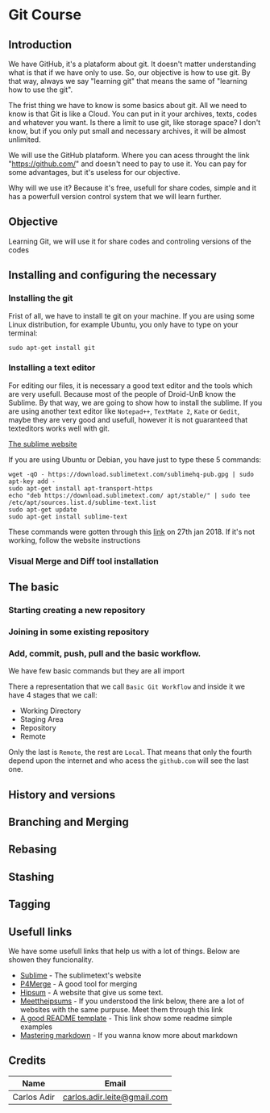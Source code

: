 # Git Course

## Introduction

We have GitHub, it's a plataform about git. It doesn't matter understanding what is that if we have only to use. So, our objective is how to use git. By that way, always we say "learning git" that means the same of "learning how to use the git".

The frist thing we have to know is some basics about git. All we need to know is that Git is like a Cloud. You can put in it your archives, texts, codes and whatever you want. Is there a limit to use git, like storage space? I don't know, but if you only put small and necessary archives, it will be almost unlimited.

We will use the GitHub plataform. Where you can acess throught the link "https://github.com/" and doesn't need to pay to use it. You can pay for some advantages, but it's useless for our objective.

Why will we use it? Because it's free, usefull for share codes, simple and it has a powerfull version control system that we will learn further.

## Objective

Learning Git, we will use it for share codes and controling versions of the codes

## Installing and configuring the necessary



### Installing the git

Frist of all, we have to install te git on your machine. If you are using some Linux distribution, for example Ubuntu, you only have to type on your terminal:

```sudo apt-get install git```

### Installing a text editor

For editing our files, it is necessary a good text editor and the tools which are very usefull. Because most of the people of Droid-UnB know the Sublime. By that way, we are going to show how to install the sublime. If you are using another text editor like ```Notepad++```, ```TextMate 2```, ```Kate``` or ```Gedit```, maybe they are very good and usefull, however it is not guaranteed that texteditors works well with git.

[The sublime website](https://www.sublimetext.com/)

If you are using Ubuntu or Debian, you have just to type these 5 commands:

```
wget -qO - https://download.sublimetext.com/sublimehq-pub.gpg | sudo apt-key add -
sudo apt-get install apt-transport-https
echo "deb https://download.sublimetext.com/ apt/stable/" | sudo tee /etc/apt/sources.list.d/sublime-text.list
sudo apt-get update
sudo apt-get install sublime-text
```

These commands were gotten through this [link](https://www.sublimetext.com/docs/3/linux_repositories.html) on 27th jan 2018. If it's not working, follow the website instructions

### Visual Merge and Diff tool installation



## The basic



### Starting creating a new repository



### Joining in some existing repository



### Add, commit, push, pull and the basic workflow.

We have few basic commands but they are all import 

There a representation that we call ```Basic Git Workflow``` and inside it we have 4 stages that we call:

* Working Directory
* Staging Area
* Repository
* Remote

Only the last is ```Remote```, the rest are ```Local```. That means that only the fourth depend upon the internet and who acess the ```github.com``` will see the last one.

## History and versions



## Branching and Merging



## Rebasing



## Stashing



## Tagging



## Usefull links

We have some usefull links that help us with a lot of things. Below are showen they funcionality.

* [Sublime](https://www.sublimetext.com/) - The sublimetext's website
* [P4Merge](https://www.perforce.com/products/helix-core-apps/merge-diff-tool-p4merge) - A good tool for merging
* [Hipsum](https://hipsum.co/) - A website that give us some text.
* [Meettheipsums](http://meettheipsums.com/) - If you understood the link below, there are a lot of websites with the same purpuse. Meet them through this link
* [A good README template](https://gist.github.com/PurpleBooth/109311bb0361f32d87a2) - This link show some readme simple examples 
* [Mastering markdown](https://guides.github.com/features/mastering-markdown/) - If you wanna know more about markdown

## Credits

Name | Email
---- | -----
Carlos Adir | carlos.adir.leite@gmail.com
